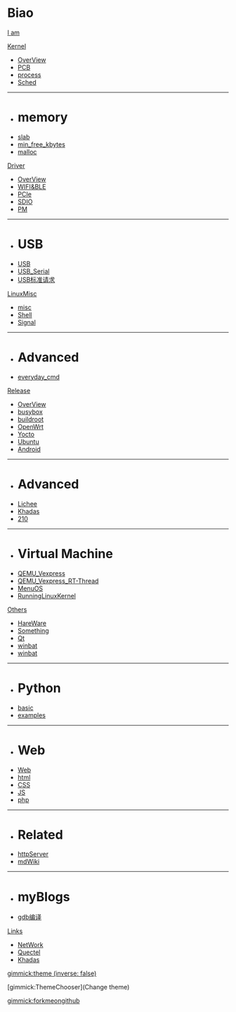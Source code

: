 # Biao

[I am](index.md)

[Kernel]()

  * [OverView](Kernel/OverView.md)
  * [PCB](Kernel/PCB.md)
  * [process](Kernel/process.md)
  * [Sched](Kernel/Sched.md)
  - - - -
  * # memory
  * [slab](Kernel/slab.md)
  * [min_free_kbytes](Kernel/mem/min_free_kbytes.md)
  * [malloc](Kernel/mem/malloc.md)


[Driver]()

  * [OverView](Driver/OverView.md)
  * [WIFI&BLE](Driver/WIFI_BT.md)
  * [PCIe](Driver/PCIe.md)
  * [SDIO](Driver/SDIO.md)
  * [PM](Driver/PM.md)
  - - - -
  * # USB
  * [USB](Driver/USB/USB.md)
  * [USB_Serial](Driver/USB/USB_Serial.md)
  * [USB标准请求](Driver/USB/UsbRequest.md)

[LinuxMisc]()

  * [misc](MISC/misc.md)
  * [Shell](MISC/linuxshell.md)
  * [Signal](MISC/Signal.md)
  - - - -
  * # Advanced
  * [everyday_cmd](MISC/everydataCMD.md)




[Release]()

  * [OverView](LinuxRelease/OverView.md)
  * [busybox](LinuxRelease/busybox.md)
  * [buildroot](LinuxRelease/buildroot.md)
  * [OpenWrt](LinuxRelease/OpenWrt.md)
  * [Yocto](LinuxRelease/Yocto.md)
  * [Ubuntu](LinuxRelease/Ubuntu.md)
  * [Android](LinuxRelease/Android.md)
  - - - -
  * # Advanced
  * [Lichee](LinuxRelease/licheezero.md)
  * [Khadas](LinuxRelease/Khadas.md)
  * [210](LinuxRelease/210.md)
  - - - -
  * # Virtual Machine
  * [QEMU_Vexpress](LinuxRelease/Vexpress.md)
  * [QEMU_Vexpress_RT-Thread](LinuxRelease/Vexpress_RT-Thread.md)
  * [MenuOS](LinuxRelease/LinuxRelease/menu/MenuOS.md)
  * [RunningLinuxKernel](LinuxRelease/running/RunningLinuxKernel.md)

[Others]()

  * [HareWare](Others/Hardware.md)
  * [Something](Others/Something.md)
  * [Qt](Others/Qt.md)
  * [winbat](Others/winbat.md)
  * [winbat](Others/SystemV.md)
  - - - -
   * # Python
   * [basic](Others/Python/pybasic.md)
   * [examples](Others/Python/useful_example.md)
  - - - -
  * # Web
  * [Web](Otherss/Web/OverView.md)
  * [html](Others/Web/HTML.md)
  * [CSS](Others/Web/CSS.md)
  * [JS](Others/Web/JS.md)
  * [php](Others/Web/PHP.md)
  - - - -
  * # Related
  * [httpServer](Others/Web/pyHttpServer.md)
  * [mdWiki](Others/Web/mdWiki.md)
  - - - -
  * # myBlogs
  * [gdb编译](Others/myBlogs/2020_11_29_QEMU_gdb.md)

[Links]()

  * [NetWork](links/network.md)
  * [Quectel](links/quectel.md)
  * [Khadas](links/KhadasDoc.md)

[gimmick:theme (inverse: false)](spacelab)

[gimmick:ThemeChooser](Change theme)

[gimmick:forkmeongithub](http://github.com/QuectelWB/myStudy/)

<!-- counter pixel for counting visitors -->
<!-- <img src="http://stats.markdown.io/mdwiki_info.gif" style="display:none;"/> -->

<script>
$(document).ready(function() {
  $.md.stage('all_ready').subscribe(function (done) {
    var warning="";
    warning+="ATTENTION: This is the unstable MDwiki website. For documentation of the latest stable ";
    warning+="MDwiki please see <a href='http://www.mdwiki.info'>the stable documentation.</a>";

    $('#md-content').prepend($('<div class="alert alert-danger">' + warning + '</div>'));
    done();
  });
});
</script>

<script type="text/javascript">

  var _gaq = _gaq || [];
  _gaq.push(['_setAccount', 'UA-44627253-1']);
  _gaq.push(['_trackPageview']);

  (function() {
    var ga = document.createElement('script'); ga.type = 'text/javascript'; ga.async = true;
    ga.src = ('https:' == document.location.protocol ? 'https://ssl' : 'http://www') + '.google-analytics.com/ga.js';
    var s = document.getElementsByTagName('script')[0]; s.parentNode.insertBefore(ga, s);
  })();

</script>

